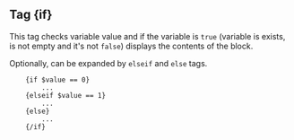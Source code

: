 ## Tag {if}

This tag checks variable value and if the variable is `true` (variable is exists, is not empty and it's not `false`) displays the contents of the block.

Optionally, can be expanded by `elseif` and `else` tags.


```smarty
	{if $value == 0}
    	...
	{elseif $value == 1}
    	...
    {else}
    	...
	{/if}
```